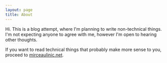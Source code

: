 ```yaml
---
layout: page
title: About
---
```


Hi. This is a blog attempt, where I'm planning to write non-technical things.
I'm not expecting anyone to agree with me, however I'm open to hearing other
thoughts.

If you want to read technical things that probably make more sense to you,
proceed to [mirceaulinic.net](https://mirceaulinic.net/).
